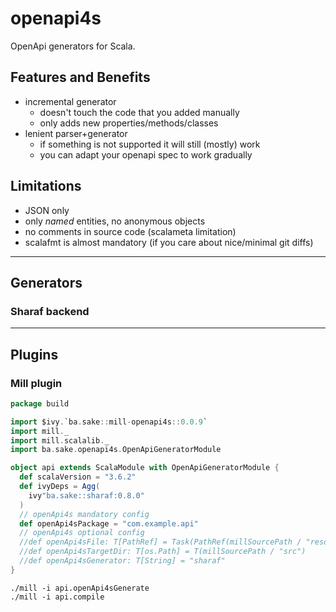 # openapi4s

OpenApi generators for Scala.

## Features and Benefits
- incremental generator
  - doesn't touch the code that you added manually
  - only adds new properties/methods/classes
- lenient parser+generator
  - if something is not supported it will still (mostly) work
  - you can adapt your openapi spec to work gradually

## Limitations
- JSON only
- only *named* entities, no anonymous objects
- no comments in source code (scalameta limitation)
- scalafmt is almost mandatory (if you care about nice/minimal git diffs)

---

## Generators

### Sharaf backend


---

## Plugins

### Mill plugin

```scala
package build

import $ivy.`ba.sake::mill-openapi4s::0.0.9`
import mill._
import mill.scalalib._
import ba.sake.openapi4s.OpenApiGeneratorModule

object api extends ScalaModule with OpenApiGeneratorModule {
  def scalaVersion = "3.6.2"
  def ivyDeps = Agg(
    ivy"ba.sake::sharaf:0.8.0"
  )
  // openApi4s mandatory config
  def openApi4sPackage = "com.example.api"
  // openApi4s optional config
  //def openApi4sFile: T[PathRef] = Task(PathRef(millSourcePath / "resources" / "openapi.json"))
  //def openApi4sTargetDir: T[os.Path] = T(millSourcePath / "src")
  //def openApi4sGenerator: T[String] = "sharaf"
}
```

```shell
./mill -i api.openApi4sGenerate
./mill -i api.compile
```

